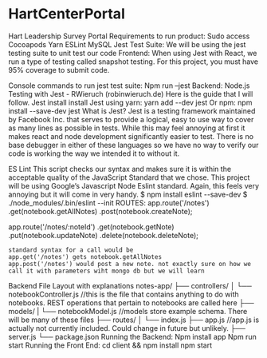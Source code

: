 # HartCenterPortal

Hart Leadership Survey Portal
Requirements to run product:
Sudo access
Cocoapods
Yarn 
ESLint
MySQL
Jest Test Suite:
We will be using the jest testing suite to unit test our code
Frontend:
When using Jest with React, we run a type of testing called snapshot testing. For this project, you must have 95% coverage to submit code. 

Console commands to run jest test suite: 
Npm run –jest 
Backend:
Node.js Testing with Jest - RWieruch (robinwieruch.de)
Here is the guide that I will follow. 
Jest install install Jest using yarn: yarn add --dev jest Or npm: npm install --save-dev jest
What is Jest? Jest is a testing framework maintained by Facebook Inc. that serves to provide a logical, easy to use way to cover as many lines as possible in tests. While this may feel annoying at first it makes react and node development significantly easier to test. There is no base debugger in either of these languages so we have no way to verify our code is working the way we intended it to without it. 

ES Lint This script checks our syntax and makes sure it is within the acceptable quality of the JavaScript Standard that we chose. This project will be using Google’s Javascript Node Eslint standard. Again, this feels very annoying but it will come in very handy.
$ npm install eslint --save-dev $ ./node_modules/.bin/eslint --init
ROUTES:
app.route('/notes')
    .get(notebook.getAllNotes)
    .post(notebook.createNote);

app.route('/notes/:noteId')
    .get(notebook.getNote)
    .put(notebook.updateNote)
    .delete(notebook.deleteNote);
    
    
    standard syntax for a call would be
    app.get('/notes') gets notebook.getAllNotes
    app.post('/notes') would post a new note. not exactly sure on how we call it with parameters wiht mongo db but we will learn
Backend File Layout with explanations notes-app/
├── controllers/
│ └── notebookController.js //this is the file that contains anything to do with notebooks. REST operations that pertain to notebooks are called here
├── models/
| └── notebookModel.js //models store example schema. There will be many of these files
├── routes/
│ └── index.js
├── app.js //app.js is actually not currently included. Could change in future but unlikely.
├── server.js
└── package.json
Running the Backend: Npm install app Npm run start
Running the Front End: cd client && npm install npm start

